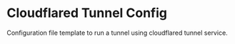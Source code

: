 # Cloudflared Tunnel Config
Configuration file template to run a tunnel using cloudflared tunnel service.
